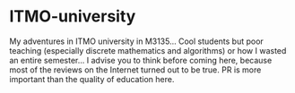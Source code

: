# ITMO-university
My adventures in ITMO university in M3135...
Cool students but poor teaching (especially discrete mathematics and algorithms) or how I wasted an entire semester...
I advise you to think before coming here, because most of the reviews on the Internet turned out to be true. 
PR is more important than the quality of education here.


